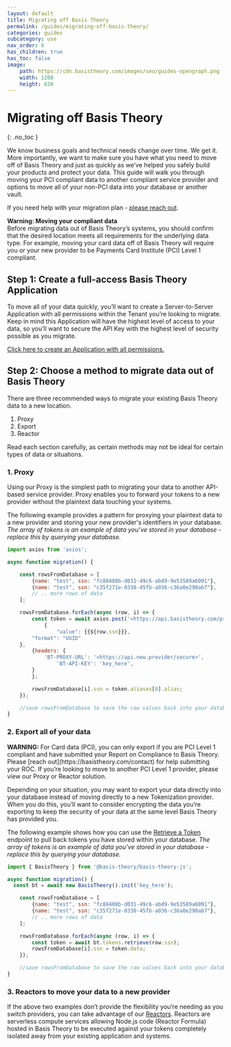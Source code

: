 ```yaml
---
layout: default
title: Migrating off Basis Theory
permalink: /guides/migrating-off-basis-theory/
categories: guides
subcategory: use
nav_order: 6
has_children: true
has_toc: false
image:
    path: https://cdn.basistheory.com/images/seo/guides-opengraph.png
    width: 1200
    height: 630
---
```


# Migrating off Basis Theory
{: .no_toc }

We know business goals and technical needs change over time. We get it. More importantly, we want to make sure you have what you need to move off of Basis Theory and just as quickly as we’ve helped you safely build your products and protect your data. This guide will walk you through moving your PCI compliant data to another compliant service provider and options to move all of your non-PCI data into your database or another vault.

If you need help with your migration plan - [please reach out](https://basistheory.com/contact).

<span class="base-alert warning">
  <span>
    <b>Warning: Moving your compliant data</b><br/>
    Before migrating data out of Basis Theory’s systems, you should confirm that the desired location meets all requirements for the underlying data type. For example, moving your card data off of Basis Theory will require you or your new provider to be Payments Card Institute (PCI) Level 1 compliant. 
  </span>
</span>


## Step 1: Create a full-access Basis Theory Application

To move all of your data quickly, you’ll want to create a Server-to-Server Application with all permissions within the Tenant you’re looking to migrate. Keep in mind this Application will have the highest level of access to your data, so you’ll want to secure the API Key with the highest level of security possible as you migrate.

[Click here to create an Application with all permissions.](https://portal.basistheory.com/applications/create?backRoute=getting-started&name=Migration+Application&permissions=token%3Abank%3Acreate&permissions=token%3Abank%3Aread%3Ahigh&permissions=token%3Abank%3Aupdate&permissions=token%3Abank%3Ause%3Aproxy&permissions=token%3Abank%3Ause%3Areactor&permissions=token%3Abank%3Adelete&permissions=token%3Ageneral%3Acreate&permissions=token%3Ageneral%3Aread%3Ahigh&permissions=token%3Ageneral%3Ause%3Aproxy&permissions=token%3Ageneral%3Ause%3Areactor&permissions=token%3Ageneral%3Adelete&permissions=token%3Apci%3Acreate&permissions=token%3Apci%3Aupdate&permissions=token%3Apci%3Ause%3Aproxy&permissions=token%3Apci%3Ause%3Areactor&permissions=token%3Apci%3Adelete&permissions=token%3Apii%3Acreate&permissions=token%3Apii%3Aread%3Ahigh&permissions=token%3Apii%3Ause%3Aproxy&permissions=token%3Apii%3Ause%3Areactor&permissions=token%3Apii%3Adelete&permissions=token%3Apci%3Aread%3Amoderate&type=server_to_server)

## Step 2: Choose a method to migrate data out of Basis Theory

There are three recommended ways to migrate your existing Basis Theory data to a new location.

1. Proxy
2. Export
3. Reactor

Read each section carefully, as certain methods may not be ideal for certain types of data or situations.

### 1. Proxy

Using our Proxy is the simplest path to migrating your data to another API-based service provider. Proxy enables you to forward your tokens to a new provider without the plaintext data touching your systems.

The following example provides a pattern for proxying your plaintext data to a new provider and storing your new provider's identifiers in your database. _The array of tokens is an example of data you’ve stored in your database - replace this by querying your database._

```js
import axios from 'axios';

async function migration() {

    const rowsFromDatabase = [
        {name: "test", ssn: "fc88408b-d031-49c6-abd9-9e53589a6091"},
        {name: "test", ssn: "c35f271e-0338-45fb-a036-c36a0e290ab7"},
        // .. more rows of data 
    ];

    rowsFromDatabase.forEach(async (row, i) => {
        const token = await axios.post('<https://api.basistheory.com/proxy>',
            {
                "value": {{${row.ssn}}},
        "format": "UUID"
    },
        {headers: {
            'BT-PROXY-URL': '<https://api.new.provider/secure>',
                'BT-API-KEY': 'key_here',
        }
        };

        rowsFromDatabase[i].ssn = token.aliases[0].alias;
    });

    //save rowsFromDatabase to save the raw values back into your database
}
```

### 2. Export all of your data

<span class="base-alert warning">
  <span>
    <b>WARNING:</b> For Card data (PCI), you can only export if you are PCI Level 1 compliant and have submitted your Report on Compliance to Basis Theory. Please [reach out](https://basistheory.com/contact) for help submitting your ROC. If you’re looking to move to another PCI Level 1 provider, please view our Proxy or Reactor solution. 
  </span>
</span>

Depending on your situation, you may want to export your data directly into your database instead of moving directly to a new Tokenization provider. When you do this, you’ll want to consider encrypting the data you’re exporting to keep the security of your data at the same level Basis Theory has provided you.

The following example shows how you can use the [Retrieve a Token](https://docs.basistheory.com/#tokens-get-a-token) endpoint to pull back tokens you have stored within your database. _The array of tokens is an example of data you’ve stored in your database - replace this by querying your database._

```js
import { BasisTheory } from '@basis-theory/basis-theory-js';

async function migration() {
  const bt = await new BasisTheory().init('key_here');

	const rowsFromDatabase = [
		{name: "test", ssn: "fc88408b-d031-49c6-abd9-9e53589a6091"},
		{name: "test", ssn: "c35f271e-0338-45fb-a036-c36a0e290ab7"},
		// .. more rows of data 
	];

	rowsFromDatabase.forEach(async (row, i) => {
		const token = await bt.tokens.retrieve(row.ssn);
		rowsFromDatabase[i].ssn = token.data;
	});

	//save rowsFromDatabase to save the raw values back into your database
}
```

### 3. Reactors to move your data to a new provider

If the above two examples don’t provide the flexibility you’re needing as you switch providers, you can take advantage of our [Reactors](https://docs.basistheory.com/api-reference/#reactors). Reactors are serverless compute services allowing Node.js code (Reactor Formula) hosted in Basis Theory to be executed against your tokens completely isolated away from your existing application and systems.
